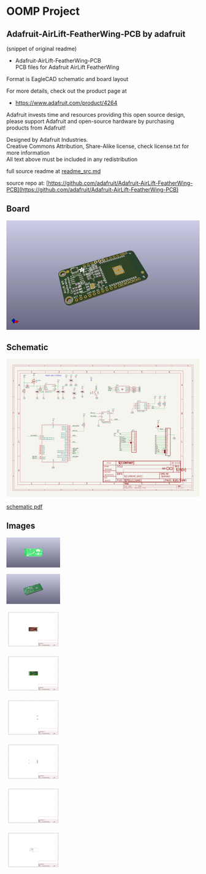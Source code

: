 # OOMP Project  
## Adafruit-AirLift-FeatherWing-PCB  by adafruit  
  
(snippet of original readme)  
  
- Adafruit-AirLift-FeatherWing-PCB  
PCB files for Adafruit AirLift FeatherWing  
  
Format is EagleCAD schematic and board layout  
  
For more details, check out the product page at  
  
   * https://www.adafruit.com/product/4264  
  
Adafruit invests time and resources providing this open source design,   
please support Adafruit and open-source hardware by purchasing   
products from Adafruit!  
  
Designed by Adafruit Industries.    
Creative Commons Attribution, Share-Alike license, check license.txt for more information  
All text above must be included in any redistribution  
  
  
  full source readme at [readme_src.md](readme_src.md)  
  
source repo at: [https://github.com/adafruit/Adafruit-AirLift-FeatherWing-PCB](https://github.com/adafruit/Adafruit-AirLift-FeatherWing-PCB)  
## Board  
  
[![working_3d.png](working_3d_600.png)](working_3d.png)  
## Schematic  
  
[![working_schematic.png](working_schematic_600.png)](working_schematic.png)  
  
[schematic pdf](working_schematic.pdf)  
## Images  
  
[![working_3D_bottom.png](working_3D_bottom_140.png)](working_3D_bottom.png)  
  
[![working_3D_top.png](working_3D_top_140.png)](working_3D_top.png)  
  
[![working_assembly_page_01.png](working_assembly_page_01_140.png)](working_assembly_page_01.png)  
  
[![working_assembly_page_02.png](working_assembly_page_02_140.png)](working_assembly_page_02.png)  
  
[![working_assembly_page_03.png](working_assembly_page_03_140.png)](working_assembly_page_03.png)  
  
[![working_assembly_page_04.png](working_assembly_page_04_140.png)](working_assembly_page_04.png)  
  
[![working_assembly_page_05.png](working_assembly_page_05_140.png)](working_assembly_page_05.png)  
  
[![working_assembly_page_06.png](working_assembly_page_06_140.png)](working_assembly_page_06.png)  
